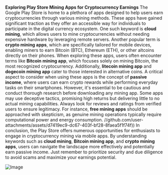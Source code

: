 **Exploring Play Store Mining Apps for Cryptocurrency Earnings**
The Google Play Store is home to a plethora of apps designed to help users earn cryptocurrencies through various mining methods. These apps have gained significant traction as they offer an accessible way for individuals to participate in the digital currency ecosystem. One such keyword is **cloud mining**, which allows users to mine cryptocurrencies without needing expensive hardware by leveraging remote servers. Another popular term is **crypto mining apps**, which are specifically tailored for mobile devices, enabling miners to earn Bitcoin (BTC), Ethereum (ETH), or other altcoins directly on their phones.
When exploring these apps, users often encounter terms like **Bitcoin mining app**, which focuses solely on mining Bitcoin, the most recognized cryptocurrency. Additionally, **litecoin mining app** and **dogecoin mining app** cater to those interested in alternative coins. A critical aspect to consider when using these apps is the concept of **passive income**, where users can earn crypto rewards while performing everyday tasks on their smartphones.
However, it's essential to be cautious and conduct thorough research before downloading any mining app. Some apps may use deceptive tactics, promising high returns but delivering little to no actual mining capabilities. Always look for reviews and ratings from verified users to ensure legitimacy. For instance, **free mining apps** should be approached with skepticism, as genuine mining operations typically require computational power and energy consumption. 
 //github.com/user-attachments/assets/d7419ec9-dc67-403f-bf28-8faea5f1f74f))
In conclusion, the Play Store offers numerous opportunities for enthusiasts to engage in cryptocurrency mining via mobile apps. By understanding keywords such as **cloud mining**, **Bitcoin mining app**, and **crypto mining apps**, users can navigate the landscape more effectively and potentially earn passive income. Just remember to prioritize security and due diligence to avoid scams and maximize your earnings potential.

![Image](https://github.com/user-attachments/assets/d7419ec9-dc67-403f-bf28-8faea5f1f74f)
